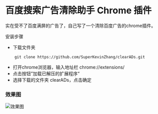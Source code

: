 # 百度搜索广告清除助手 Chrome 插件
实在受不了百度满屏的广告了，自己写了一个清除百度广告的chrome插件。

安装步骤
* 下载文件夹
```
    git clone https://github.com/SuperKevinZhang/clearADs.git
```
* 打开chrome浏览器，输入地址栏 chrome://extensions/
* 点击按钮”加载已解压的扩展程序“
* 选择下载的文件夹 clearADs，点击确定
### 效果图
![效果图](https://upload-images.jianshu.io/upload_images/22764572-8aa8ba9f834af90d.png?imageMogr2/auto-orient/strip%7CimageView2/2/w/1240)
